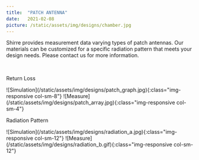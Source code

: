 ```yaml
---
title:  "PATCH ANTENNA"
date:   2021-02-08
picture: /static/assets/img/designs/chamber.jpg
---
```


Shirre provides measurement data varying types of patch antennas. Our materials can be customized for a specific radiation pattern that meets your design needs. Please contact us for more information.



<br>
<p class="row">Return Loss</p>
![Simulation](/static/assets/img/designs/patch_graph.jpg){:class="img-responsive col-sm-8"}
![Measure](/static/assets/img/designs/patch_array.jpg){:class="img-responsive col-sm-4"}


<br>
<p class="row">Radiation Pattern</p>
![Simulation](/static/assets/img/designs/radiation_a.jpg){:class="img-responsive col-sm-12"}
![Measure](/static/assets/img/designs/radiation_b.gif){:class="img-responsive col-sm-12"}

<p></p>